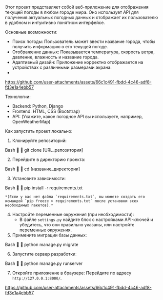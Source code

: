 Этот проект представляет собой веб-приложение для отображения текущей погоды в любом городе мира. Оно использует API для получения актуальных погодных данных и отображает их пользователю в удобном и интуитивно понятном интерфейсе.

Основные возможности:

*   Поиск погоды: Пользователь может ввести название города, чтобы получить информацию о его текущей погоде.
*   Отображение данных: Показывается температура, скорость ветра, давление, влажность и название города.
*   Адаптивный дизайн: Приложение корректно отображается на устройствах с различными размерами экрана.
*   
https://github.com/user-attachments/assets/66c1c491-fbdd-4c46-adf8-fd3e1a4ebb57

Технологии:

*   Backend: Python, Django
*   Frontend: HTML, CSS (Bootstrap)
*   API: (Укажите, какое погодное API вы используете, например, OpenWeatherMap)

Как запустить проект локально:

1. Клонируйте репозиторий:
    
Bash


    git clone [URL_репозитория]
    
2. Перейдите в директорию проекта:
    
Bash


    cd [название_директории]
    
3. Установите зависимости:
    
Bash


    pip install -r requirements.txt
    
    *(Если у вас нет файла `requirements.txt`, вы можете создать его командой `pip freeze > requirements.txt` после установки всех необходимых пакетов).*
4. Настройте переменные окружения (при необходимости):
    *   В файле `settings.py` найдите блок с настройками API-ключей и убедитесь, что они правильно указаны, или настройте переменные окружения.
5. Примените миграции базы данных:
    
Bash


    python manage.py migrate
    
6. Запустите сервер разработки:
    
Bash


    python manage.py runserver
    
7. Откройте приложение в браузере:
    Перейдите по адресу `http://127.0.0.1:8000/`.





https://github.com/user-attachments/assets/66c1c491-fbdd-4c46-adf8-fd3e1a4ebb57




  
